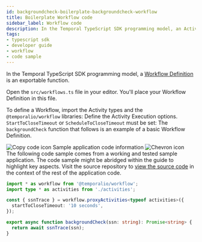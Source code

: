 ```yaml
---
id: backgroundcheck-boilerplate-backgroundcheck-workflow
title: Boilerplate Workflow code
sidebar_label: Workflow code
description: In the Temporal TypeScript SDK programming model, an Activity Definition is an exportable function or an `object` method.
tags:
- typescript sdk
- developer guide
- workflow
- code sample
---
```


<!-- DO NOT EDIT THIS FILE DIRECTLY.
THIS FILE IS GENERATED from https://github.com/temporalio/documentation-samples-typescript/blob/main/chapter_durable_execution/backgroundcheck/src/workflows.ts. -->

In the Temporal TypeScript SDK programming model, a [Workflow Definition](/concepts/what-is-a-workflow-definition) is an exportable function.

Open the `src/workflows.ts` file in your editor. You'll place your Workflow Definition in this file.

To define a Workflow, import the Activity types and the `@temporalio/workflow` libraries:
Define the Activity Execution options. `StartToCloseTimeout` or `ScheduleToCloseTimeout` must be set:
The `backgroundCheck` function that follows is an example of a basic Workflow Definition.

<div class="copycode-notice-container"><div class="copycode-notice"><img data-style="copycode-icon" src="/icons/copycode.png" alt="Copy code icon" /> Sample application code information <img id="i-daa3bf48-36c0-4240-8831-fd8bec20027e" data-event="clickable-copycode-info" data-style="chevron-icon" src="/icons/chevron.png" alt="Chevron icon" /></div><div id="copycode-info-daa3bf48-36c0-4240-8831-fd8bec20027e" class="copycode-info">The following code sample comes from a working and tested sample application. The code sample might be abridged within the guide to highlight key aspects. Visit the source repository to <a href="https://github.com/temporalio/documentation-samples-typescript/blob/main/chapter_durable_execution/backgroundcheck/src/workflows.ts">view the source code</a> in the context of the rest of the application code.</div></div>

```typescript
import * as workflow from '@temporalio/workflow';
import type * as activities from './activities';

const { ssnTrace } = workflow.proxyActivities<typeof activities>({
  startToCloseTimeout: '10 seconds',
});

export async function backgroundCheck(ssn: string): Promise<string> {
  return await ssnTrace(ssn);
}
```
